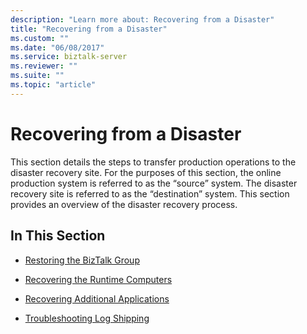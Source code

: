 ```yaml
---
description: "Learn more about: Recovering from a Disaster"
title: "Recovering from a Disaster"
ms.custom: ""
ms.date: "06/08/2017"
ms.service: biztalk-server
ms.reviewer: ""
ms.suite: ""
ms.topic: "article"
---
```

# Recovering from a Disaster
This section details the steps to transfer production operations to the disaster recovery site. For the purposes of this section, the online production system is referred to as the “source” system. The disaster recovery site is referred to as the “destination” system. This section provides an overview of the disaster recovery process.  
  
## In This Section  
  
-   [Restoring the BizTalk Group](../technical-guides/restoring-the-biztalk-group.md)  
  
-   [Recovering the Runtime Computers](../technical-guides/recovering-the-runtime-computers.md)  
  
-   [Recovering Additional Applications](../technical-guides/recovering-additional-applications.md)  
  
-   [Troubleshooting Log Shipping](../technical-guides/troubleshooting-log-shipping.md)
